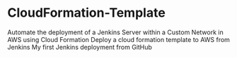 # CloudFormation-Template
Automate the deployment of a Jenkins Server within a Custom Network in AWS using Cloud Formation
Deploy a cloud formation template to AWS from Jenkins 
My first Jenkins deployment from GitHub 
